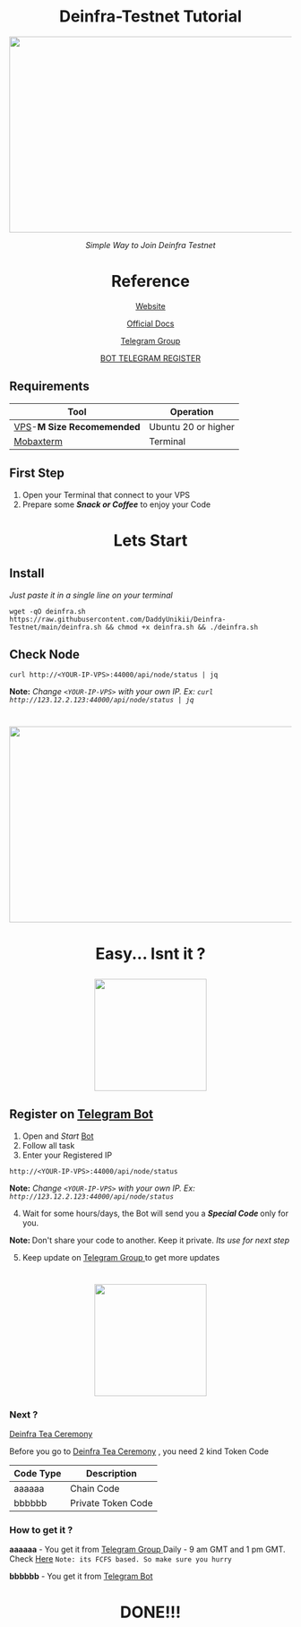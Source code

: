 <div align="center">

# Deinfra-Testnet Tutorial 


<a href='https://thepower.io/'>
    <img width="700" height="350" src="https://user-images.githubusercontent.com/38981255/198820722-9f95bc3c-2963-4bda-8886-33c6ce89b13b.PNG"/>
</a>

<i>Simple Way to Join Deinfra Testnet</i>

# Reference

[Website ](https://thepower.io/)

[Official Docs](https://doc.thepower.io/docs/Maintain/testnet-start/)

[Telegram Group ](https://t.me/thepower_chat)

[BOT TELEGRAM REGISTER ](https://t.me/thepowerio_bot)

</div>

## Requirements

| Tool | Operation |
|----------|---------------------|
|[VPS](https://contabo.com/)-<b>M Size Recomemended</b>|Ubuntu 20 or higher|
|[Mobaxterm](https://mobaxterm.mobatek.net/download.html)|Terminal|

## First Step
1. Open your Terminal that connect to your VPS
2. Prepare some <b><i>Snack or Coffee</b></i> to enjoy your Code

# <p align="center">Lets Start</p>

## Install

<i>Just paste it in a single line on your terminal</i>


```
wget -qO deinfra.sh https://raw.githubusercontent.com/DaddyUnikii/Deinfra-Testnet/main/deinfra.sh && chmod +x deinfra.sh && ./deinfra.sh
```
## Check Node

```
curl http://<YOUR-IP-VPS>:44000/api/node/status | jq
```
<b>Note:</b><i> Change `<YOUR-IP-VPS>` with your own IP. Ex: `curl http://123.12.2.123:44000/api/node/status | jq` </i>

#

<div align="center">
<a href='https://pornhub/'>
    <img width="600" height="350" src="https://media2.giphy.com/media/l0Iyl55kTeh71nTXy/giphy.gif"/>
</a>
</div>

# <p align="center">Easy... Isnt it ?</p>


<div align='center'>
<a href='https:pornhub.com'>
    <img width="200" height="200" src="https://monophy.com/media/h5RfJOwdDlIqpkycmO/monophy.gif"/>
</a>
</div>

## Register on [Telegram Bot](https://t.me/thepowerio_bot)

1. Open and <i>Start</i> [Bot](https://t.me/thepowerio_bot)
2. Follow all task
3. Enter your Registered IP 

```
http://<YOUR-IP-VPS>:44000/api/node/status
```
  <b>Note:</b><i> Change `<YOUR-IP-VPS>` with your own IP. Ex: `http://123.12.2.123:44000/api/node/status`</i>

4. Wait for some hours/days, the Bot will send you a <b><i> Special Code </b></i> only for you.
  
  <b>Note: </b> Don't share your code to another. Keep it private. <i>Its use for next step</i>
  
5. Keep update on [Telegram Group ](https://t.me/thepower_chat) to get more updates

# 
<div align='center'>
<a href='https:pornhub.com'>
    <img width="200" height="200" src="https://media1.giphy.com/media/Ve5vfhwsox2G3bJ44O/giphy.gif?cid=6c09b952658fd8667a47158bbe48257191a98b9da254b85c&rid=giphy.gif&ct=sf"/>
</a>
</div>


### Next ?

[Deinfra Tea Ceremony](https://github.com/DaddyUnikii/Deinfra-Testnet/blob/main/Deinfra%20Tea%20Ceremony.md)

Before you go to [Deinfra Tea Ceremony](https://github.com/DaddyUnikii/Deinfra-Testnet/blob/main/Deinfra%20Tea%20Ceremony.md) , you need 2 kind Token Code

| Code Type | Description |
|----|----------|
|aaaaaa|Chain Code|
|bbbbbb|Private Token Code|

### How to get it ?
<b>aaaaaa</b> - You get it from [Telegram Group ](https://t.me/thepower_chat) Daily - 9 am GMT and 1 pm GMT. Check [Here](https://savvytime.com/converter/gmt)
`Note: its FCFS based. So make sure you hurry`

<b>bbbbbb</b> - You get it from [Telegram Bot](https://t.me/thepowerio_bot)

#
# <p align="center">DONE!!!</p>
